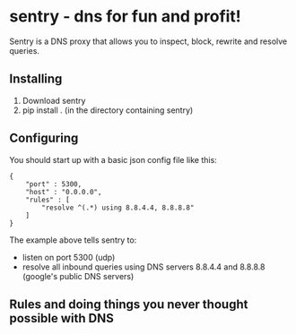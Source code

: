# sentry - dns for fun and profit!

Sentry is a DNS proxy that allows you to inspect, block, rewrite and resolve queries. 


## Installing

1. Download sentry 
2. pip install . (in the directory containing sentry)


## Configuring

You should start up with a basic json config file like this: 

    {
    	"port" : 5300,
    	"host" : "0.0.0.0",
    	"rules" : [
    		"resolve ^(.*) using 8.8.4.4, 8.8.8.8"
    	]	
    }
    
The example above tells sentry to: 

* listen on port 5300 (udp)
* resolve all inbound queries using DNS servers 8.8.4.4 and 8.8.8.8 (google's public DNS servers)

## Rules and doing things you never thought possible with DNS

